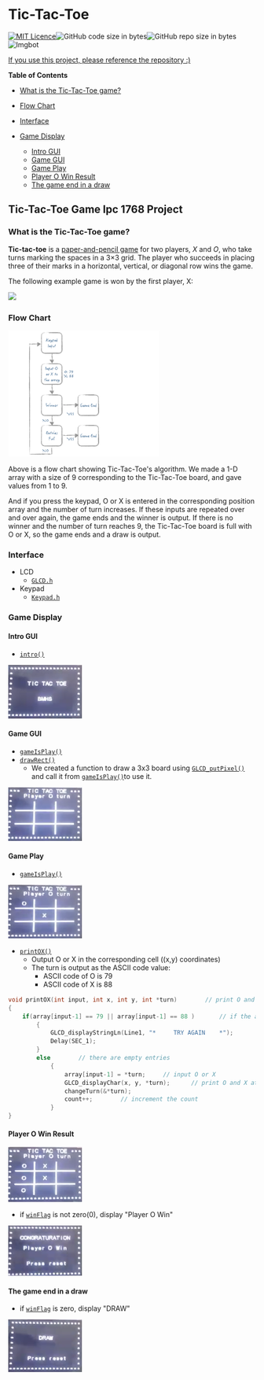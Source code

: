 # Tic-Tac-Toe

[![MIT Licence](https://badges.frapsoft.com/os/mit/mit.svg?v=103)](https://opensource.org/licenses/mit-license.php)![GitHub code size in bytes](https://img.shields.io/github/languages/code-size/badges/shields.svg)![GitHub repo size in bytes](https://img.shields.io/github/repo-size/badges/shields.svg) ![Imgbot](https://img.shields.io/badge/imgbot-optimized-lightgrey.svg)

<u>If you use this project, please reference the repository :)</u>

**Table of Contents**

- [What is the Tic-Tac-Toe game?](https://github.com/jeongwhanchoi/tic-tac-toe-lpc1768#what-is-the-tic-tac-toe-game)

- [Flow Chart](https://github.com/jeongwhanchoi/tic-tac-toe-lpc1768###flow-chart)
- [Interface](https://github.com/jeongwhanchoi/tic-tac-toe-lpc1768###interface)
- [Game Display](https://github.com/jeongwhanchoi/tic-tac-toe-lpc1768###game-display)
	- [Intro GUI](https://github.com/jeongwhanchoi/tic-tac-toe-lpc1768####intro-gui)
	- [Game GUI](https://github.com/jeongwhanchoi/tic-tac-toe-lpc1768####game-gui)
	- [Game Play](https://github.com/jeongwhanchoi/tic-tac-toe-lpc1768####game-play)
	- [Player O Win Result ](https://github.com/jeongwhanchoi/tic-tac-toe-lpc1768####player-0-win-result )
	- [The game end in a draw](https://github.com/jeongwhanchoi/tic-tac-toe-lpc1768####the-game-end-in-a-draw)


## Tic-Tac-Toe Game lpc 1768 Project 

### What is the Tic-Tac-Toe game?

**Tic-tac-toe** is a [paper-and-pencil game](https://en.wikipedia.org/wiki/Paper-and-pencil_game) for two players, *X* and *O*, who take turns marking the spaces in a 3×3 grid. The player who succeeds in placing three of their marks in a horizontal, vertical, or diagonal row wins the game.

The following example game is won by the first player, X:

![](https://upload.wikimedia.org/wikipedia/commons/thumb/1/1b/Tic-tac-toe-game-1.svg/958px-Tic-tac-toe-game-1.svg.png)

### Flow Chart

<img src="./img/flowchart.png" alt="flowchart" style="zoom:30%;" />

Above is a flow chart showing Tic-Tac-Toe's algorithm. We made a 1-D array with a size of 9 corresponding to the Tic-Tac-Toe board, and gave values from 1 to 9.

And if you press the keypad, O or X is entered in the corresponding position array and the number of turn increases. If these inputs are repeated over and over again, the game ends and the winner is output. If there is no winner and the number of turn reaches 9, the Tic-Tac-Toe board is full with O or X, so the game ends and a draw is output.

### Interface

- LCD
  - [`GLCD.h`](https://github.com/jeongwhanchoi/tic-tac-toe-lpc1768/blob/f5c0275a4a6d835c9af59c581e706ea2884f1e99/TTT.c#L3)
- Keypad
  - [`Keypad.h`](https://github.com/jeongwhanchoi/tic-tac-toe-lpc1768/blob/f5c0275a4a6d835c9af59c581e706ea2884f1e99/TTT.c#L2)

### Game Display

#### Intro GUI

- [`intro()`](https://github.com/jeongwhanchoi/tic-tac-toe-lpc1768/blob/f5c0275a4a6d835c9af59c581e706ea2884f1e99/TTT.c#L121-L137)

<img src="./img/tttintro.png" alt="tttintro" style="zoom:50%;" />

#### Game GUI

- [`gameIsPlay()`](https://github.com/jeongwhanchoi/tic-tac-toe-lpc1768/blob/f5c0275a4a6d835c9af59c581e706ea2884f1e99/TTT.c#L100-L119)
- [`drawRect()`](https://github.com/jeongwhanchoi/tic-tac-toe-lpc1768/blob/f5c0275a4a6d835c9af59c581e706ea2884f1e99/TTT.c#L87-L98)
  - We created a function to draw a 3x3 board using [`GLCD_putPixel()`](https://github.com/jeongwhanchoi/tic-tac-toe-lpc1768/blob/f5c0275a4a6d835c9af59c581e706ea2884f1e99/TTT.c#L95) and call it from [`gameIsPlay()`](https://github.com/jeongwhanchoi/tic-tac-toe-lpc1768/blob/f5c0275a4a6d835c9af59c581e706ea2884f1e99/TTT.c#L100-L119)to use it.

<img src="./img/tttgame.png" alt="tttgame" style="zoom:50%;" />

#### Game Play

- [`gameIsPlay()`](https://github.com/jeongwhanchoi/tic-tac-toe-lpc1768/blob/f5c0275a4a6d835c9af59c581e706ea2884f1e99/TTT.c#L100-L119)

<img src="./img/tttox.png" alt="tttox" style="zoom:50%;" />

- [`printOX()`](https://github.com/jeongwhanchoi/tic-tac-toe-lpc1768/blob/f5c0275a4a6d835c9af59c581e706ea2884f1e99/TTT.c#L21-L35)
  - Output O or X in the corresponding cell ((x,y) coordinates)
  - The turn is output as the ASCII code value:
    - ASCII code of O is 79
    - ASCII code of X is 88

```c
void printOX(int input, int x, int y, int *turn)		// print O and X at (x,y) coordinates
{
	if(array[input-1] == 79 || array[input-1] == 88 )		// if the array already has O or X (TO PREVENT DUPLICATE ENTRIES)
		{
			GLCD_displayStringLn(Line1, "*     TRY AGAIN    *");
			Delay(SEC_1);
		}
		else		// there are empty entries
			{
				array[input-1] = *turn;		// input O or X
				GLCD_displayChar(x, y, *turn);		// print O and X at (x,y) coordinates
				changeTurn(&*turn);
				count++;		// increment the count
			}
}
```

#### Player O Win Result 

<img src="./img/tttwin.png" alt="tttwin" style="zoom:50%;" />

- if [`winFlag`](https://github.com/jeongwhanchoi/tic-tac-toe-lpc1768/blob/f5c0275a4a6d835c9af59c581e706ea2884f1e99/TTT.c#L188)  is not zero(0), display "Player O Win"

<img src="./img/tttwinresult.png" alt="tttwinresult" style="zoom:50%;" />

#### The game end in a draw

- if [`winFlag`](https://github.com/jeongwhanchoi/tic-tac-toe-lpc1768/blob/f5c0275a4a6d835c9af59c581e706ea2884f1e99/TTT.c#L188) is zero, display "DRAW"

<img src="img/tttdrawresult.png" alt="tttdrawresult" style="zoom:50%;" />